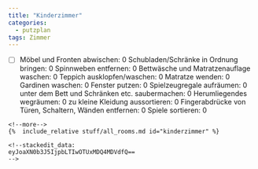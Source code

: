 ```yaml
---
title: "Kinderzimmer"
categories:
  - putzplan
tags: Zimmer
---
```

<!--more-->
 - [ ] Möbel und Fronten abwischen: 0
Schubladen/Schränke in Ordnung bringen: 0
Spinnweben entfernen: 0
Bettwäsche und Matratzenauflage waschen: 0
Teppich ausklopfen/waschen: 0
Matratze wenden: 0
Gardinen waschen: 0
Fenster putzen: 0
Spielzeugregale aufräumen: 0
unter dem Bett und Schränken etc. saubermachen: 0
Herumliegendes wegräumen: 0
zu kleine Kleidung aussortieren: 0
Fingerabdrücke von Türen, Schaltern, Wänden entfernen: 0
Spiele sortieren: 0
```
<!--more-->
{%  include_relative stuff/all_rooms.md id="kinderzimmer" %}

<!--stackedit_data:
eyJoaXN0b3J5IjpbLTIwOTUxMDQ4MDVdfQ==
-->